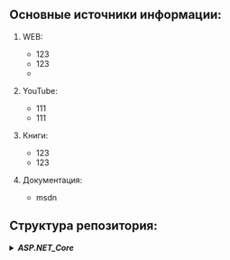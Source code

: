 ## Основные источники информации:

1. WEB:
    + 123
    + 123
    + 

2. YouTube:
    + 111
    + 111
   
3. Книги:
    + 123
    + 123
    
4. Документация:
    + msdn

## Структура репозитория:
<details>
   <summary><b><i>ASP.NET_Core</i></b></summary>
   
   * *[01_wewkewe](01_Элементы_компоновки/01_Canvas/Description.md)*
</details>
